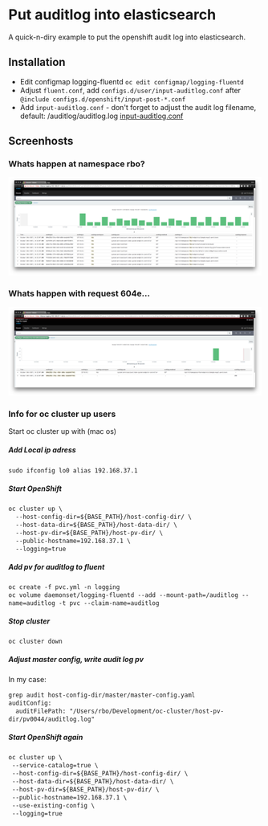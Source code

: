 # Put auditlog into elasticsearch
A quick-n-diry example to put the openshift audit log into elasticsearch.
## Installation

-  Edit configmap logging-fluentd ```oc edit configmap/logging-fluentd```
  - Adjust ```fluent.conf```, add ```configs.d/user/input-auditlog.conf``` after ```@include configs.d/openshift/input-post-*.conf```
  - Add ```input-auditlog.conf``` - don't forget to adjust the audit log filename, default: /auditlog/auditlog.log [input-auditlog.conf]() 

## Screenhosts
### Whats happen at namespace rbo?
![](screenshots/example1.png)

### Whats happen with request 604e...
![](screenshots/example2.png)


### Info for oc cluster up users
Start oc cluster up with (mac os)

##### Add Local ip adress 
```sudo ifconfig lo0 alias 192.168.37.1```
##### Start OpenShift
```
oc cluster up \
  --host-config-dir=${BASE_PATH}/host-config-dir/ \
  --host-data-dir=${BASE_PATH}/host-data-dir/ \
  --host-pv-dir=${BASE_PATH}/host-pv-dir/ \
  --public-hostname=192.168.37.1 \
  --logging=true
```

##### Add pv for auditlog to fluent
```
oc create -f pvc.yml -n logging
oc volume daemonset/logging-fluentd --add --mount-path=/auditlog --name=auditlog -t pvc --claim-name=auditlog
```
##### Stop cluster
```
oc cluster down
```
#####  Adjust master config, write audit log pv
In my case:

```
grep audit host-config-dir/master/master-config.yaml
auditConfig:
  auditFilePath: "/Users/rbo/Development/oc-cluster/host-pv-dir/pv0044/auditlog.log"
```
##### Start OpenShift again
```
oc cluster up \
 --service-catalog=true \
 --host-config-dir=${BASE_PATH}/host-config-dir/ \
 --host-data-dir=${BASE_PATH}/host-data-dir/ \
 --host-pv-dir=${BASE_PATH}/host-pv-dir/ \
 --public-hostname=192.168.37.1 \
 --use-existing-config \
 --logging=true
```

